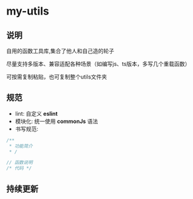 # my-utils
## 说明
自用的函数工具库,集合了他人和自己造的轮子

尽量支持多版本、兼容适配各种场景（如编写js、ts版本，多写几个重载函数）

可按需复制粘贴，也可复制整个utils文件夹

## 规范
- lint: 自定义 **eslint**
- 模块化: 统一使用 **commonJs** 语法
- 书写规范: 
```js
/**
 * 功能简介
 * /

// 函数说明
/* 代码 */
```

## 持续更新